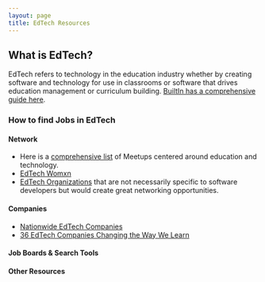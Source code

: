 ```yaml
---
layout: page
title: EdTech Resources
---
```


## What is EdTech?
EdTech refers to technology in the education industry whether by creating software and technology for use in classrooms or software that drives education management or curriculum building. [BuiltIn has a comprehensive guide here](https://builtin.com/edtech).

### How to find Jobs in EdTech

#### Network

* Here is a [comprehensive list](https://www.meetup.com/topics/edtech/) of Meetups centered around education and technology. 
* [EdTech Womxn](http://edtechwomen.com/)
* [EdTech Organizations](https://blog.neolms.com/8-ed-tech-organizations-every-teacher-should-know-about/) that are not necessarily specific to software developers but would create great networking opportunities.

#### Companies

* [Nationwide EdTech Companies](https://builtin.com/companies/type/edtech-companies)
* [36 EdTech Companies Changing the Way We Learn](https://builtin.com/edtech/edtech-companies)


#### Job Boards & Search Tools


#### Other Resources


